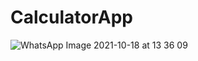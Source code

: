 # CalculatorApp

![WhatsApp Image 2021-10-18 at 13 36 09](https://user-images.githubusercontent.com/65858913/137779305-863e4a64-c462-4555-9dc5-d89b476e10d8.jpeg)
